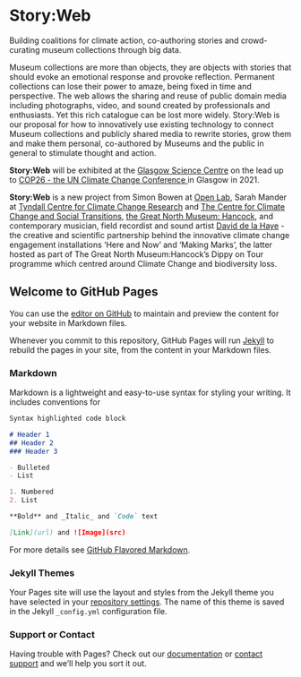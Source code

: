 # Story:Web
Building coalitions for climate action, co-authoring stories and crowd-curating museum collections through big data.

Museum collections are more than objects, they are objects with stories that should evoke an emotional response and provoke reflection. Permanent collections can lose their power to amaze, being fixed in time and perspective. The web allows the sharing and reuse of public domain media including photographs, video, and sound created by professionals and enthusiasts. Yet this rich catalogue can be lost more widely. Story:Web is our proposal for how to innovatively use existing technology to connect Museum collections and publicly shared media to rewrite stories, grow them and make them personal, co-authored by Museums and the public in general to stimulate thought and action.

**Story:Web** will be exhibited at the [Glasgow Science Centre](https://www.glasgowsciencecentre.org/) on the lead up to [COP26 - the UN Climate Change Conference ](https://ukcop26.org/) in Glasgow in 2021.

**Story:Web** is a new project from Simon Bowen at [Open Lab](), Sarah Mander at [Tyndall Centre for Climate Change Research](https://www.tyndall.ac.uk/) and [The Centre for Climate Change and Social Transitions](https://cast.ac.uk/), [the Great North Museum: Hancock](https://greatnorthmuseum.org.uk/), and contemporary musician, field recordist and sound artist [David de la Haye](https://daviddelahaye.co.uk/) - the creative and scientific partnership behind the innovative climate change engagement installations ‘Here and Now’ and ‘Making Marks’, the latter hosted as part of The Great North Museum:Hancock’s Dippy on Tour programme which centred around Climate Change and biodiversity loss. 

## Welcome to GitHub Pages

You can use the [editor on GitHub](https://github.com/sjbowen/storyweb.info/edit/gh-pages/index.md) to maintain and preview the content for your website in Markdown files.

Whenever you commit to this repository, GitHub Pages will run [Jekyll](https://jekyllrb.com/) to rebuild the pages in your site, from the content in your Markdown files.

### Markdown

Markdown is a lightweight and easy-to-use syntax for styling your writing. It includes conventions for

```markdown
Syntax highlighted code block

# Header 1
## Header 2
### Header 3

- Bulleted
- List

1. Numbered
2. List

**Bold** and _Italic_ and `Code` text

[Link](url) and ![Image](src)
```

For more details see [GitHub Flavored Markdown](https://guides.github.com/features/mastering-markdown/).

### Jekyll Themes

Your Pages site will use the layout and styles from the Jekyll theme you have selected in your [repository settings](https://github.com/sjbowen/storyweb.info/settings). The name of this theme is saved in the Jekyll `_config.yml` configuration file.

### Support or Contact

Having trouble with Pages? Check out our [documentation](https://docs.github.com/categories/github-pages-basics/) or [contact support](https://github.com/contact) and we’ll help you sort it out.
